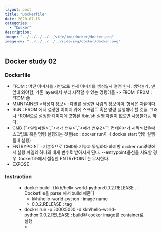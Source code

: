 ```yaml
---
layout: post
title: "Dockerfile"
date: 2020-07-16
categories:
  - "Docker"
description:
image: "../../../../../side/img/docker/docker.png"
image-sm: "../../../../../side/img/docker/docker.png"
---
```

<h2>Docker study 02</h2>

<h3>Dockerfile</h3>
	<ul>
		<li>FROM : 어떤 이미지를 기반으로 현재 이미지를 생성할지 결정 한다. 생략불가, 맨앞에 와야함, 기존 layer에서 부터 시작할 수 있는 명령어들 -> FROM <image> FROM <image>:<tag> FROM <image>@<digest></li>
		<li>MAINTAINER <작성자 정보> : 이밎를 생성한 사람의 정보이며, 형식은 자유이다.</li>
		<li>RUN <command> : FROM 에서 설정한 이미지 위에 스크립트 혹은 명령 실행해야 할 것들. 그러나 FROM으로 설정한 이미지에 포함된 /bin/sh 실행 파일이 없으면 사용불가능 하다.</li>
		<li>CMD ["<실행파일>","<매개 변수>","<매개 변수2>"]: 컨테이너가 시작되었을때 스크립트 혹은 명령 실행되는 것들(ex : docker run이나 docker start 명령 실행 될때 실행)</li>
		<li>ENTRYPOINT : 기본적으로 CMD와 기능과 동일하다 하지만 docker run명령에서 실행 파일의 하나의 매개 변수로 받아지게 된다. --entrypoint 옵션을 사요할 경우 Dockerfile에서 설정한 ENTRYPOINT는 무시한다.</li>
		<li>EXPOSE : </li>
	</ul>

<h3>Instruction</h3>

<figure>
	<ul>
		<li>docker build -t kkh/hello-world-python:0.0.2.RELEASE . : Dockerfile을 parse 해서 build 해준다
			<ul>
				<li>kkh/hello-world-python : image name</li>
				<li>0.0.2.RELEASE : tag</li>
			</ul>
		</li>
		<li>docker run -p 5000:5000 -d kkh/hello-world-python:0.0.2.RELEASE : build된 docker image를 container로 실행</li>>
	</ul>
</figure>
